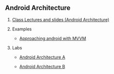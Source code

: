 ## Android Architecture

1. [Class Lectures and slides (Android Architecture)](http://codelab101.glitch.me)

2. Examples
	- [Approaching android with MVVM](https://labs.ribot.co.uk/approaching-android-with-mvvm-8ceec02d5442)		
	

3. Labs
	- [Android Architecture A](https://codelabs.developers.google.com/codelabs/android-training-livedata-viewmodel/index.html?index=..%2F..android-training#0) 	

	- [Android Architecture B](https://codelabs.developers.google.com/codelabs/android-training-room-delete-data/index.html?index=..%2F..android-training#0)

	
